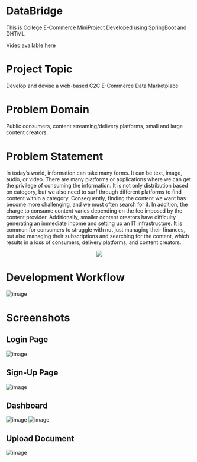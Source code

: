 # DataBridge
This is College E-Commerce MiniProject Developed using SpringBoot and DHTML

Video available [here](https://drive.google.com/file/d/1xD1uSdcyn1nZax0yI0niFawMHSiKXfSB/view)

# Project Topic
Develop and devise a web-based C2C E-Commerce Data Marketplace
# Problem Domain
Public consumers, content streaming/delivery platforms, small and large content creators.
# Problem Statement
In today’s world, information can take many forms. It can be text, image, audio, or video. There are many platforms or applications where we can get the privilege of consuming the information. It is not only distribution based on category, but we also need to surf through different platforms to find content within a category. Consequently, finding the content we want has become more challenging, and we must often search for it. In addition, the charge to consume content varies depending on the fee imposed by the content provider. Additionally, smaller content creators have difficulty generating an immediate income and setting up an IT infrastructure. It is common for consumers to struggle with not just managing their finances, but also managing their subscriptions and searching for the content, which results in a loss of consumers, delivery platforms, and content creators.

<p align="center">
  <img src="https://user-images.githubusercontent.com/44437936/152978478-3444294e-f218-4aed-bf0f-d9e5c1e028b7.png" />
</p>

# Development Workflow
![image](https://user-images.githubusercontent.com/44437936/152978743-8f188ec9-ed8e-4182-9a68-5666723addc8.png)

# Screenshots

## Login Page
![image](https://user-images.githubusercontent.com/44437936/127855654-423805da-0a2b-495f-aaf6-4b3a30cd00dd.png)

## Sign-Up Page
![image](https://user-images.githubusercontent.com/44437936/127855550-2eb8614e-3e6a-49b2-afbe-3f840852918e.png)

## Dashboard
![image](https://user-images.githubusercontent.com/44437936/127855764-e98eff4e-5981-4c97-81bd-4d820f56bc86.png)
![image](https://user-images.githubusercontent.com/44437936/127855866-f7f5681f-759c-4215-8247-4feed74e8030.png)

## Upload Document
![image](https://user-images.githubusercontent.com/44437936/127856058-69c280f5-38dc-4c1c-969c-d49410ee11e2.png)
